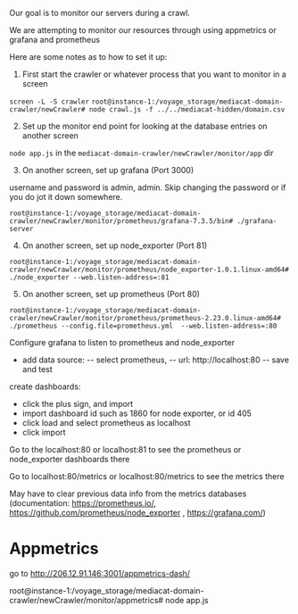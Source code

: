 


Our goal is to monitor our servers during a crawl.

We are attempting to monitor our resources through using appmetrics or grafana and prometheus 

Here are some notes as to how to set it up:

1. First start the crawler or whatever process that you want to monitor in a screen

`screen -L -S crawler`
`root@instance-1:/voyage_storage/mediacat-domain-crawler/newCrawler# node crawl.js -f ../../mediacat-hidden/domain.csv `

2. Set up the monitor end point for looking at the database entries on another screen

`node app.js` in the `mediacat-domain-crawler/newCrawler/monitor/app` dir

3. On another screen, set up grafana (Port 3000)

username and password is admin, admin. Skip changing the password or if you do jot it down somewhere.

`root@instance-1:/voyage_storage/mediacat-domain-crawler/newCrawler/monitor/prometheus/grafana-7.3.5/bin# ./grafana-server `

4. On another screen, set up node_exporter (Port 81)

`root@instance-1:/voyage_storage/mediacat-domain-crawler/newCrawler/monitor/prometheus/node_exporter-1.0.1.linux-amd64# ./node_exporter --web.listen-address=:81`

5. On another screen, set up prometheus (Port 80)

`root@instance-1:/voyage_storage/mediacat-domain-crawler/newCrawler/monitor/prometheus/prometheus-2.23.0.linux-amd64# ./prometheus --config.file=prometheus.yml  --web.listen-address=:80`

Configure grafana to listen to prometheus and node_exporter 

- add data source:
    -- select prometheus,
    -- url: http://localhost:80
    -- save and test

create dashboards:
- click the plus sign, and import
- import dashboard id such as 1860 for node exporter, or id 405
- click load and select prometheus as localhost
- click import


Go to the localhost:80 or localhost:81 to see the prometheus or node_exporter dashboards there

Go to localhost:80/metrics or localhost:80/metrics to see the metrics there

May have to clear previous data info from the metrics databases (documentation: https://prometheus.io/,  https://github.com/prometheus/node_exporter , https://grafana.com/)

# Appmetrics

go to 
http://206.12.91.146:3001/appmetrics-dash/

root@instance-1:/voyage_storage/mediacat-domain-crawler/newCrawler/monitor/appmetrics# node app.js 
